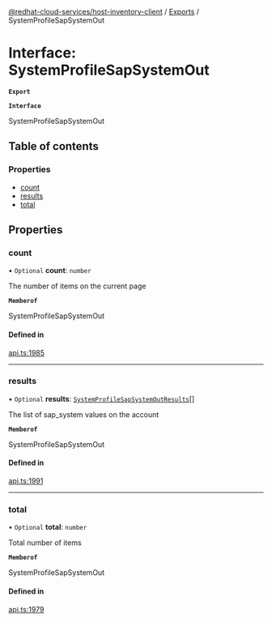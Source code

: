 [@redhat-cloud-services/host-inventory-client](../README.md) / [Exports](../modules.md) / SystemProfileSapSystemOut

# Interface: SystemProfileSapSystemOut

**`Export`**

**`Interface`**

SystemProfileSapSystemOut

## Table of contents

### Properties

- [count](SystemProfileSapSystemOut.md#count)
- [results](SystemProfileSapSystemOut.md#results)
- [total](SystemProfileSapSystemOut.md#total)

## Properties

### count

• `Optional` **count**: `number`

The number of items on the current page

**`Memberof`**

SystemProfileSapSystemOut

#### Defined in

[api.ts:1985](https://github.com/RedHatInsights/javascript-clients/blob/master/packages/host-inventory/api.ts#L1985)

___

### results

• `Optional` **results**: [`SystemProfileSapSystemOutResults`](SystemProfileSapSystemOutResults.md)[]

The list of sap_system values on the account

**`Memberof`**

SystemProfileSapSystemOut

#### Defined in

[api.ts:1991](https://github.com/RedHatInsights/javascript-clients/blob/master/packages/host-inventory/api.ts#L1991)

___

### total

• `Optional` **total**: `number`

Total number of items

**`Memberof`**

SystemProfileSapSystemOut

#### Defined in

[api.ts:1979](https://github.com/RedHatInsights/javascript-clients/blob/master/packages/host-inventory/api.ts#L1979)
